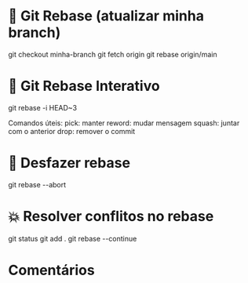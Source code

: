 # 🚀 Git Rebase (atualizar minha branch)

git checkout minha-branch
git fetch origin
git rebase origin/main


# 🧠 Git Rebase Interativo
git rebase -i HEAD~3

Comandos úteis:
pick: manter
reword: mudar mensagem
squash: juntar com o anterior
drop: remover o commit

# 🧽 Desfazer rebase
git rebase --abort

# 💥 Resolver conflitos no rebase

git status
git add .
git rebase --continue

# Comentários